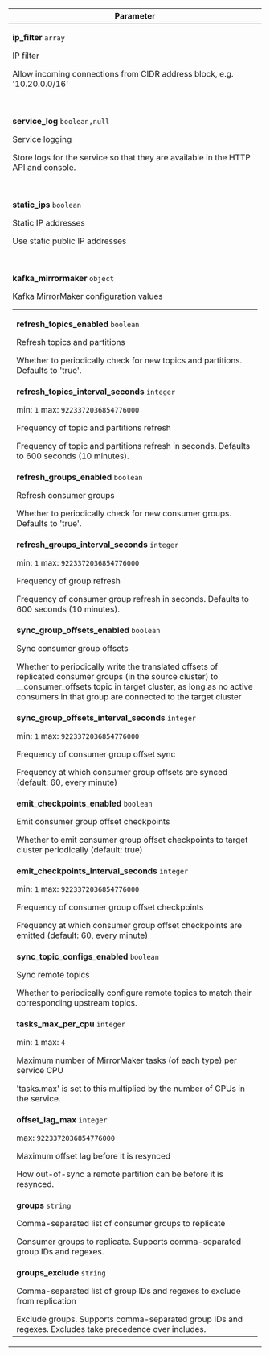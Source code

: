 
<!-- vale off -->
<table class="service-param">
  <thead>
    <tr><th>Parameter</th></tr>
  </thead><tr>
  <td>
    <p class="name">
      <b>ip_filter</b>&nbsp;<code class="type">array</code>
    </p>
    <p class="title">IP filter</p>
    <div class="description">Allow incoming connections from CIDR address block, e.g. '10.20.0.0/16'</div>
    <table class="service-param-children">
</table>
  </td>
</tr>
<tr>
  <td>
    <p class="name">
      <b>service_log</b>&nbsp;<code class="type">boolean,null</code>
    </p>
    <p class="title">Service logging</p>
    <div class="description">Store logs for the service so that they are available in the HTTP API and console.</div>
    <table class="service-param-children">
</table>
  </td>
</tr>
<tr>
  <td>
    <p class="name">
      <b>static_ips</b>&nbsp;<code class="type">boolean</code>
    </p>
    <p class="title">Static IP addresses</p>
    <div class="description">Use static public IP addresses</div>
    <table class="service-param-children">
</table>
  </td>
</tr>
<tr>
  <td>
    <p class="name">
      <b>kafka_mirrormaker</b>&nbsp;<code class="type">object</code>
    </p>
    <p class="title">Kafka MirrorMaker configuration values</p>
    <div class="description"></div>
    <table class="service-param-children">
      <tr>
        <td>
          <p class="name">
            <b>refresh_topics_enabled</b>&nbsp;<code class="type">boolean</code>
          </p>
          <p class="title">Refresh topics and partitions</p>
          <div class="description">Whether to periodically check for new topics and partitions. Defaults to 'true'.</div>
        </td>
      </tr>
      <tr>
        <td>
          <p class="name">
            <b>refresh_topics_interval_seconds</b>&nbsp;<code class="type">integer</code>
            <div class="constraints">
                min: <code>1</code>
                max: <code>9223372036854776000</code>
            </div>
          </p>
          <p class="title">Frequency of topic and partitions refresh</p>
          <div class="description">Frequency of topic and partitions refresh in seconds. Defaults to 600 seconds (10 minutes).</div>
        </td>
      </tr>
      <tr>
        <td>
          <p class="name">
            <b>refresh_groups_enabled</b>&nbsp;<code class="type">boolean</code>
          </p>
          <p class="title">Refresh consumer groups</p>
          <div class="description">Whether to periodically check for new consumer groups. Defaults to 'true'.</div>
        </td>
      </tr>
      <tr>
        <td>
          <p class="name">
            <b>refresh_groups_interval_seconds</b>&nbsp;<code class="type">integer</code>
            <div class="constraints">
                min: <code>1</code>
                max: <code>9223372036854776000</code>
            </div>
          </p>
          <p class="title">Frequency of group refresh</p>
          <div class="description">Frequency of consumer group refresh in seconds. Defaults to 600 seconds (10 minutes).</div>
        </td>
      </tr>
      <tr>
        <td>
          <p class="name">
            <b>sync_group_offsets_enabled</b>&nbsp;<code class="type">boolean</code>
          </p>
          <p class="title">Sync consumer group offsets</p>
          <div class="description">Whether to periodically write the translated offsets of replicated consumer groups (in the source cluster) to __consumer_offsets topic in target cluster, as long as no active consumers in that group are connected to the target cluster</div>
        </td>
      </tr>
      <tr>
        <td>
          <p class="name">
            <b>sync_group_offsets_interval_seconds</b>&nbsp;<code class="type">integer</code>
            <div class="constraints">
                min: <code>1</code>
                max: <code>9223372036854776000</code>
            </div>
          </p>
          <p class="title">Frequency of consumer group offset sync</p>
          <div class="description">Frequency at which consumer group offsets are synced (default: 60, every minute)</div>
        </td>
      </tr>
      <tr>
        <td>
          <p class="name">
            <b>emit_checkpoints_enabled</b>&nbsp;<code class="type">boolean</code>
          </p>
          <p class="title">Emit consumer group offset checkpoints</p>
          <div class="description">Whether to emit consumer group offset checkpoints to target cluster periodically (default: true)</div>
        </td>
      </tr>
      <tr>
        <td>
          <p class="name">
            <b>emit_checkpoints_interval_seconds</b>&nbsp;<code class="type">integer</code>
            <div class="constraints">
                min: <code>1</code>
                max: <code>9223372036854776000</code>
            </div>
          </p>
          <p class="title">Frequency of consumer group offset checkpoints</p>
          <div class="description">Frequency at which consumer group offset checkpoints are emitted (default: 60, every minute)</div>
        </td>
      </tr>
      <tr>
        <td>
          <p class="name">
            <b>sync_topic_configs_enabled</b>&nbsp;<code class="type">boolean</code>
          </p>
          <p class="title">Sync remote topics</p>
          <div class="description">Whether to periodically configure remote topics to match their corresponding upstream topics.</div>
        </td>
      </tr>
      <tr>
        <td>
          <p class="name">
            <b>tasks_max_per_cpu</b>&nbsp;<code class="type">integer</code>
            <div class="constraints">
                min: <code>1</code>
                max: <code>4</code>
            </div>
          </p>
          <p class="title">Maximum number of MirrorMaker tasks (of each type) per service CPU</p>
          <div class="description">'tasks.max' is set to this multiplied by the number of CPUs in the service.</div>
        </td>
      </tr>
      <tr>
        <td>
          <p class="name">
            <b>offset_lag_max</b>&nbsp;<code class="type">integer</code>
            <div class="constraints">
                max: <code>9223372036854776000</code>
            </div>
          </p>
          <p class="title">Maximum offset lag before it is resynced</p>
          <div class="description">How out-of-sync a remote partition can be before it is resynced.</div>
        </td>
      </tr>
      <tr>
        <td>
          <p class="name">
            <b>groups</b>&nbsp;<code class="type">string</code>
          </p>
          <p class="title">Comma-separated list of consumer groups to replicate</p>
          <div class="description">Consumer groups to replicate. Supports comma-separated group IDs and regexes.</div>
        </td>
      </tr>
      <tr>
        <td>
          <p class="name">
            <b>groups_exclude</b>&nbsp;<code class="type">string</code>
          </p>
          <p class="title">Comma-separated list of group IDs and regexes to exclude from replication</p>
          <div class="description">Exclude groups. Supports comma-separated group IDs and regexes. Excludes take precedence over includes.</div>
        </td>
      </tr>
</table>
  </td>
</tr>
</table>
    